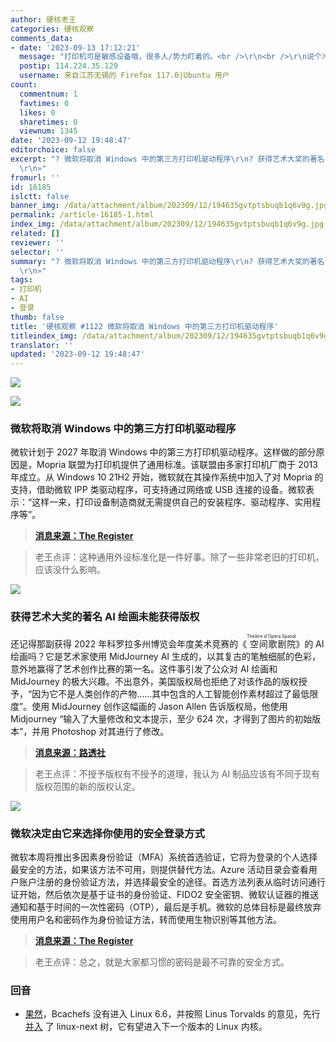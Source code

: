 ```yaml
---
author: 硬核老王
categories: 硬核观察
comments_data:
- date: '2023-09-13 17:12:21'
  message: "打印机可是敏感设备哦，很多人/势力盯着的。<br />\r\n<br />\r\n说个冷知识：用常规(激光/喷墨)打印机打印的纸质文件是可以追踪到打印机拥有者。一些举报者就是这么被发现的。"
  postip: 114.224.35.129
  username: 来自江苏无锡的 Firefox 117.0|Ubuntu 用户
count:
  commentnum: 1
  favtimes: 0
  likes: 0
  sharetimes: 0
  viewnum: 1345
date: '2023-09-12 19:48:47'
editorchoice: false
excerpt: "? 微软将取消 Windows 中的第三方打印机驱动程序\r\n? 获得艺术大奖的著名 AI 绘画未能获得版权\r\n? 微软决定由它来选择你使用的安全登录方式\r\n»
  \r\n»"
fromurl: ''
id: 16185
islctt: false
banner_img: /data/attachment/album/202309/12/194635gvtptsbuqb1q6v9g.jpg
permalink: /article-16185-1.html
index_img: /data/attachment/album/202309/12/194635gvtptsbuqb1q6v9g.jpg
related: []
reviewer: ''
selector: ''
summary: "? 微软将取消 Windows 中的第三方打印机驱动程序\r\n? 获得艺术大奖的著名 AI 绘画未能获得版权\r\n? 微软决定由它来选择你使用的安全登录方式\r\n»
  \r\n»"
tags:
- 打印机
- AI
- 登录
thumb: false
title: '硬核观察 #1122 微软将取消 Windows 中的第三方打印机驱动程序'
titleindex_img: /data/attachment/album/202309/12/194635gvtptsbuqb1q6v9g.jpg
translator: ''
updated: '2023-09-12 19:48:47'
---
```


![](/data/attachment/album/202309/12/194635gvtptsbuqb1q6v9g.jpg)


![](/data/attachment/album/202309/12/194645hgmrgtd6dh9hyytz.jpg)


### 微软将取消 Windows 中的第三方打印机驱动程序


微软计划于 2027 年取消 Windows 中的第三方打印机驱动程序。这样做的部分原因是，Mopria 联盟为打印机提供了通用标准。该联盟由多家打印机厂商于 2013 年成立。从 Windows 10 21H2 开始，微软就在其操作系统中加入了对 Mopria 的支持，借助微软 IPP 类驱动程序，可支持通过网络或 USB 连接的设备。微软表示：“这样一来，打印设备制造商就无需提供自己的安装程序、驱动程序、实用程序等”。



> 
> **[消息来源：The Register](https://www.theregister.com/2023/09/11/go_native_or_go_home/)**
> 
> 
> 



> 
> 老王点评：这种通用外设标准化是一件好事。除了一些非常老旧的打印机，应该没什么影响。
> 
> 
> 


![](/data/attachment/album/202309/12/194813bsuzqsi3islxqqix.jpg)


### 获得艺术大奖的著名 AI 绘画未能获得版权


还记得那副获得 2022 年科罗拉多州博览会年度美术竞赛的《<ruby> 空间歌剧院 <rt>  Théâtre d'Opéra Spatial </rt></ruby>》的 AI 绘画吗？它是艺术家使用 MidJourney AI 生成的，以其复古的笔触细腻的色彩，意外地赢得了艺术创作比赛的第一名。这件事引发了公众对 AI 绘画和 MidJourney 的极大兴趣。不出意外，美国版权局也拒绝了对该作品的版权授予，“因为它不是人类创作的产物……其中包含的人工智能创作素材超过了最低限度”。使用 MidJourney 创作这幅画的 Jason Allen 告诉版权局，他使用 Midjourney “输入了大量修改和文本提示，至少 624 次，才得到了图片的初始版本”，并用 Photoshop 对其进行了修改。



> 
> **[消息来源：路透社](https://www.reuters.com/legal/litigation/us-copyright-office-denies-protection-another-ai-created-image-2023-09-06/)**
> 
> 
> 



> 
> 老王点评：不授予版权有不授予的道理，我认为 AI 制品应该有不同于现有版权范围的新的版权认定。
> 
> 
> 


![](/data/attachment/album/202309/12/194829z269v2wprbk5p7pp.jpg)


### 微软决定由它来选择你使用的安全登录方式


微软本周将推出多因素身份验证（MFA）系统首选验证，它将为登录的个人选择最安全的方法，如果该方法不可用，则提供替代方法。Azure 活动目录会查看用户账户注册的身份验证方法，并选择最安全的途径。首选方法列表从临时访问通行证开始，然后依次是基于证书的身份验证、FIDO2 安全密钥、微软认证器的推送通知和基于时间的一次性密码（OTP），最后是手机。微软的总体目标是最终放弃使用用户名和密码作为身份验证方法，转而使用生物识别等其他方法。



> 
> **[消息来源：The Register](https://www.theregister.com/2023/05/18/microsoft_azure_system_authentication/)**
> 
> 
> 



> 
> 老王点评：总之，就是大家都习惯的密码是最不可靠的安全方式。
> 
> 
> 


### 回音


* [果然](/article-16172-1.html)，Bcachefs 没有进入 Linux 6.6，并按照 Linus Torvalds 的意见，先行 [并入](https://www.phoronix.com/news/Bcachefs-In-Linux-Next) 了 linux-next 树，它有望进入下一个版本的 Linux 内核。